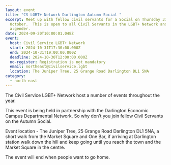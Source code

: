```yaml
---
layout: event
title: "CS LGBT+ Network Darlington Autumn Social "
excerpt: Meet up with fellow civil servants for a Social on Thursday 31st
  October.  This is open to all Civil Servants in the LGBT+ Network and
  a:gender.
date: 2024-09-20T10:00:01.048Z
event:
  host: Civil Service LGBT+ Network
  start: 2024-10-31T17:30:00.000Z
  end: 2024-10-31T19:00:00.000Z
  deadline: 2024-10-30T12:00:00.000Z
  no-register: Registration is not mandatory
  email: northeast@civilservice.lgbt
  location: The Juniper Tree, 25 Grange Road Darlington DL1 5NA
category:
  - north-east
---
```

The Civil Service LGBT+ Network host a number of events throughout the year.

This event is being held in partnership with the Darlington Economic Campus Departmental Network. So why don’t you join fellow Civil Servants on the Autumn Social.   

E﻿vent location - The Juniper Tree, 25 Grange Road Darlington DL1 5NA, a short walk from the Market Square and One Bar, if arriving at Darlington station walk down the hill and keep going until you reach the town and the Market Square in the centre.

The event will end when people want to go home.